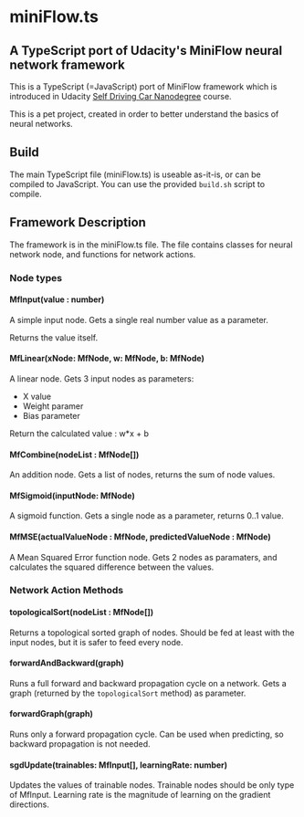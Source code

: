 # miniFlow.ts
## A TypeScript port of Udacity's MiniFlow neural network framework

This is a TypeScript (=JavaScript) port of MiniFlow framework which is introduced in Udacity [Self Driving Car Nanodegree](https://www.udacity.com/course/self-driving-car-engineer-nanodegree--nd013) course.

This is a pet project, created in order to better understand the basics of neural networks.

## Build
The main TypeScript file (miniFlow.ts) is useable as-it-is, or can be compiled to JavaScript. You can use the provided `build.sh` script to compile.

## Framework Description

The framework is in the miniFlow.ts file. The file contains classes for neural network node, and functions for network actions.

### Node types

#### MfInput(value : number)
A simple input node. Gets a single real number value as a parameter.

Returns the value itself.

#### MfLinear(xNode: MfNode, w: MfNode, b: MfNode)
A linear node. Gets 3 input nodes as parameters:
* X value
* Weight paramer
* Bias parameter

Return the calculated value : w*x + b

#### MfCombine(nodeList : MfNode[])
An addition node. Gets a list of nodes, returns the sum of node values.

#### MfSigmoid(inputNode: MfNode)
A sigmoid function. Gets a single node as a parameter, returns 0..1 value. 

#### MfMSE(actualValueNode : MfNode, predictedValueNode : MfNode)
A Mean Squared Error function node. 
Gets 2 nodes as paramaters, and calculates the squared difference between the values.

### Network Action Methods

#### topologicalSort(nodeList : MfNode[])
Returns a topological sorted graph of nodes. Should be fed at least with the input nodes, but it is safer to feed every node.

#### forwardAndBackward(graph)
Runs a full forward and backward propagation cycle on a network. Gets a graph (returned by the `topologicalSort` method) as parameter.

#### forwardGraph(graph)
Runs only a forward propagation cycle. Can be used when predicting, so backward propagation is not needed.

#### sgdUpdate(trainables: MfInput[], learningRate: number)
Updates the values of trainable nodes. Trainable nodes should be only type of MfInput. 
Learning rate is the magnitude of learning on the gradient directions.



